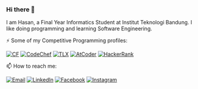 ### Hi there 👋

I am Hasan, a Final Year Informatics Student at Institut Teknologi Bandung. I like doing programming and learning Software Engineering.

:zap: Some of my Competitive Programming profiles:

[![CF](https://img.shields.io/badge/CF-muhammadhasan01-blue)](https://codeforces.com/profile/muhammadhasan01)
[![CodeChef](https://img.shields.io/badge/CodeChef-mhasan01-red)](https://www.codechef.com/users/mhasan01)
[![TLX](https://img.shields.io/badge/TLX-mhasan01-yellow)](https://tlx.toki.id/profiles/mhasan01)
[![AtCoder](https://img.shields.io/badge/AtCoder-mhasan01-green)](https://atcoder.jp/users/mhasan01)
[![HackerRank](https://img.shields.io/badge/HackerRank-mhasan01-brightgreen)](https://www.hackerrank.com/mhasan01)
  
:mailbox: How to reach me:

[![Email](https://img.shields.io/badge/Gmail-D14836?style=for-the-badge&logo=gmail&logoColor=white)](mailto:muhammadhasan50@gmail.com)
[![LinkedIn](https://img.shields.io/badge/LinkedIn-0077B5?style=for-the-badge&logo=linkedin&logoColor=white)](https://www.linkedin.com/in/muhammadhasan01/)
[![Facebook](https://img.shields.io/badge/Facebook-1877F2?style=for-the-badge&logo=facebook&logoColor=white)](https://www.facebook.com/muhamad.hasan.7315/)
[![Instagram](https://img.shields.io/badge/Instagram-E4405F?style=for-the-badge&logo=instagram&logoColor=white)](https://www.instagram.com/muhammadhasan01/)
